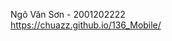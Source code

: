 Ngô Văn Sơn - 2001202222                                                    
https://chuazz.github.io/136_Mobile/

